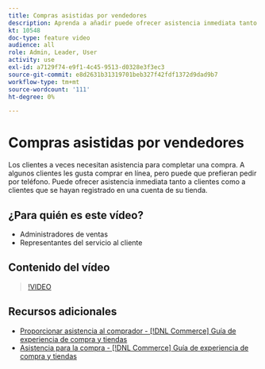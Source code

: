 ```yaml
---
title: Compras asistidas por vendedores
description: Aprenda a añadir puede ofrecer asistencia inmediata tanto a los clientes que se hayan registrado para una cuenta en su tienda como a los clientes que la hayan hecho.
kt: 10548
doc-type: feature video
audience: all
role: Admin, Leader, User
activity: use
exl-id: a7129f74-e9f1-4c45-9513-d0328e3f3ec3
source-git-commit: e8d2631b31319701beb327f42fdf1372d9dad9b7
workflow-type: tm+mt
source-wordcount: '111'
ht-degree: 0%

---
```


# Compras asistidas por vendedores

Los clientes a veces necesitan asistencia para completar una compra. A algunos clientes les gusta comprar en línea, pero puede que prefieran pedir por teléfono. Puede ofrecer asistencia inmediata tanto a clientes como a clientes que se hayan registrado en una cuenta de su tienda.

## ¿Para quién es este vídeo?

- Administradores de ventas
- Representantes del servicio al cliente

## Contenido del vídeo

>[!VIDEO](https://video.tv.adobe.com/v/343662?quality=12&learn=on)

## Recursos adicionales

- [Proporcionar asistencia al comprador - [!DNL Commerce] Guía de experiencia de compra y tiendas](https://experienceleague.adobe.com/docs/commerce-admin/customers/customer-accounts/manage/login-as-customer.html)
- [Asistencia para la compra - [!DNL Commerce] Guía de experiencia de compra y tiendas](https://experienceleague.adobe.com/docs/commerce-admin/stores-sales/introduction.html#shopping-assistance)
